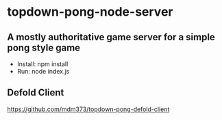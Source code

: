 # topdown-pong-node-server

## A mostly authoritative game server for a simple pong style game
- Install: npm install
- Run: node index.js

## Defold Client
https://github.com/mdm373/topdown-pong-defold-client
